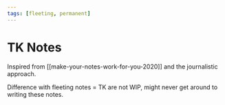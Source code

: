 ```yaml
---
tags: [fleeting, permanent]
---
```


# TK Notes

Inspired from [[make-your-notes-work-for-you-2020]] and the journalistic approach.

Difference with fleeting notes = TK are not WIP, might never get around to writing these notes.